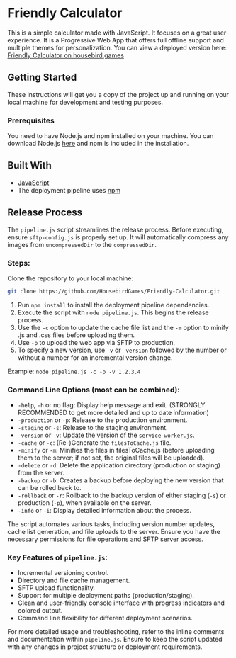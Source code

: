 # Friendly Calculator

This is a simple calculator made with JavaScript. It focuses on a great user experience. It is a Progressive Web App that offers full offline support and multiple themes for personalization. You can view a deployed version here: [Friendly Calculator on housebird.games](https://housebird.games/calculator)

## Getting Started

These instructions will get you a copy of the project up and running on your local machine for development and testing purposes.

### Prerequisites

You need to have Node.js and npm installed on your machine. You can download Node.js [here](https://nodejs.org/en/download/) and npm is included in the installation.

## Built With

* [JavaScript](https://developer.mozilla.org/en-US/docs/Web/JavaScript)
* The deployment pipeline uses [npm](https://www.npmjs.com/)

## Release Process

The `pipeline.js` script streamlines the release process. Before executing, ensure `sftp-config.js` is properly set up. It will automatically compress any images from `uncompressedDir` to the `compressedDir`.

### Steps:

Clone the repository to your local machine:

```sh    
git clone https://github.com/HousebirdGames/Friendly-Calculator.git
```

1. Run `npm install` to install the deployment pipeline dependencies.
2. Execute the script with `node pipeline.js`. This begins the release process.
3. Use the `-c` option to update the cache file list and the `-m` option to minify .js and .css files before uploading them.
4. Use `-p` to upload the web app via SFTP to production.
5. To specify a new version, use `-v` or `-version` followed by the number or without a number for an incremental version change.

Example: `node pipeline.js -c -p -v 1.2.3.4`

### Command Line Options (most can be combined):

- `-help`, `-h` or no flag: Display help message and exit. (STRONGLY RECOMMENDED to get more detailed and up to date information)
- `-production` or `-p`: Release to the production environment.
- `-staging` or `-s`: Release to the staging environment.
- `-version` or `-v`: Update the version of the `service-worker.js`.
- `-cache` or `-c`: (Re-)Generate the `filesToCache.js` file.
- `-minify` or `-m`: Minifies the files in filesToCache.js (before uploading them to the server; if not set, the original files will be uploaded).
- `-delete` or `-d`: Delete the application directory (production or staging) from the server.
- `-backup` or `-b`: Creates a backup before deploying the new version that can be rolled back to.
- `-rollback` or `-r`: Rollback to the backup version of either staging (`-s`) or production (`-p`), when available on the server.
- `-info` or `-i`: Display detailed information about the process.

The script automates various tasks, including version number updates, cache list generation, and file uploads to the server. Ensure you have the necessary permissions for file operations and SFTP server access.

### Key Features of `pipeline.js`:

- Incremental versioning control.
- Directory and file cache management.
- SFTP upload functionality.
- Support for multiple deployment paths (production/staging).
- Clean and user-friendly console interface with progress indicators and colored output.
- Command line flexibility for different deployment scenarios.
  
For more detailed usage and troubleshooting, refer to the inline comments and documentation within `pipeline.js`. Ensure to keep the script updated with any changes in project structure or deployment requirements.